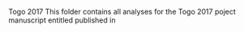 Togo 2017
This folder contains all analyses for the Togo 2017 poject manuscript entitled published in 
